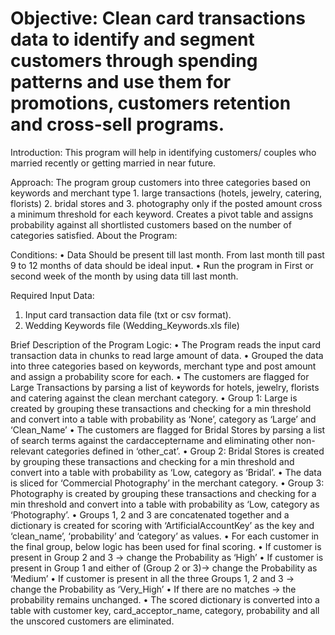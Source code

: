 # Objective: Clean card transactions data to identify and segment customers through spending patterns and use them for promotions, customers retention and cross-sell programs.  

Introduction: This program will help in identifying customers/ couples who married recently or getting married in near future.

Approach:
	The program group customers into three categories based on keywords and merchant type 1. large transactions (hotels, jewelry, catering, florists) 2. bridal stores and 3. photography only if the posted amount cross a minimum threshold for each keyword. Creates a pivot table and assigns probability against all shortlisted customers based on the number of categories satisfied. 
About the Program:

Conditions:
•	Data Should be present till last month. From last month till past 9 to 12 months of data should be ideal input.
•	Run the program in First or second week of the month by using data till last month.

Required Input Data:
1.	Input card transaction data file (txt or csv format).
2.	Wedding Keywords file (Wedding_Keywords.xls file)

Brief Description of the Program Logic:
•	The Program reads the input card transaction data in chunks to read large amount of data.
•	Grouped the data into three categories based on keywords, merchant type and post amount and assign a probability score for each.
•	The customers are flagged for Large Transactions by parsing a list of keywords for hotels, jewelry, florists and catering against the clean merchant category.
•	Group 1: Large is created by grouping these transactions and checking for a min threshold and convert into a table with probability as ‘None’, category as ‘Large’ and ‘Clean_Name’
•	The customers are flagged for Bridal Stores by parsing a list of search terms against the cardacceptername and eliminating other non-relevant categories defined in ‘other_cat’.
•	Group 2: Bridal Stores is created by grouping these transactions and checking for a min threshold and convert into a table with probability as ‘Low, category as ‘Bridal’.
•	The data is sliced for ‘Commercial Photography’ in the merchant category.
•	Group 3: Photography is created by grouping these transactions and checking for a min threshold and convert into a table with probability as ‘Low, category as ‘Photography’.
•	Groups 1, 2 and 3 are concatenated together and a dictionary is created for scoring with ‘ArtificialAccountKey’ as the key and ‘clean_name’, ‘probability’ and ‘category’ as values.
•	For each customer in the final group, below logic has been used for final scoring.
•	If customer is present in Group 2 and 3 -> change the Probability as ‘High’
•	If customer is present in Group 1 and either of (Group 2 or 3)-> change the Probability as ‘Medium’
•	If customer is present in all the three Groups 1, 2 and 3 -> change the Probability as ‘Very_High’
•	If there are no matches -> the probability remains unchanged.
•	The scored dictionary is converted into a table with customer key, card_acceptor_name, category, probability and all the unscored customers are eliminated.
